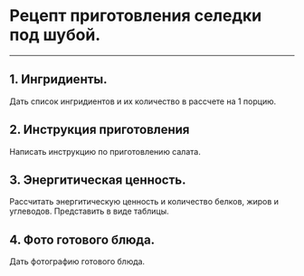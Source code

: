 # **Рецепт приготовления селедки под шубой.** #
___

## 1. **Ингридиенты.** ##

Дать список ингридиентов и их количество в рассчете на 1 порцию. 

## 2. **Инструкция приготовления** ##

Написать инструкцию по приготовлению салата. 

## 3. **Энергитическая ценность.** ##

Рассчитать энергитическую ценность и количество белков, жиров и углеводов. Представить в виде таблицы. 

## 4. **Фото готового блюда.** ##

Дать фотографию готового блюда. 